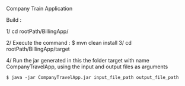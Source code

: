 Company Train Application

Build : 

1/ cd rootPath/BillingApp/ 

2/ Execute the command :
     $ mvn clean install
3/ cd rootPath/BillingApp/target

4/ Run the jar generated in this the folder target with name CompanyTravelApp, using the input and output files as arguments

    $ java -jar CompanyTravelApp.jar input_file_path output_file_path